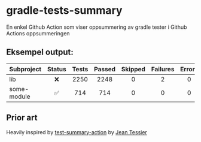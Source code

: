 # gradle-tests-summary

En enkel Github Action som viser oppsummering av gradle tester i Github Actions oppsummeringen

## Eksempel output:

| Subproject  |       Status       | Tests | Passed | Skipped | Failures | Errors |
| ----------- | :----------------: | :---: | :----: | :-----: | :------: | :----: |
| lib         |        :x:         | 2250  |  2248  |    0    |    2     |   0    |
| some-module | :white_check_mark: |  714  |  714   |    0    |    0     |   0    |

## Prior art

Heavily inspired by [test-summary-action](https://github.com/jeantessier/test-summary-action) by [Jean Tessier](https://github.com/jeantessier)
